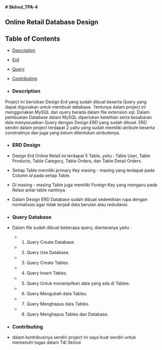 **# Skilvul_TPA-4** 
## Online Retail Database Design

## Table of Contents

- [Description](#E)
- [Erd](#erd)
- [Query](#query)
- [Contributing](#contributing)

- ### Description
Project ini berisikan Design Erd yang sudah dibuat beserta Query yang dapat digunakan untuk membuat database. Tentunya dalam project ini menggunakan MySQL dan query berada dalam file extension.sql. Dalam pembuatan Database dalam MySQL diperlukan ketelitian serta kesabaran dala menyesuaikan Query dengan Design ERD yang sudah dibuat. ERD sendiri dalam project terdapat 2 yaitu yang sudah memiliki atribute beserta constraitnya dan juga yang belum ditentukan atributenya.

- ### ERD Design
 - Design Erd Online Retail ini terdapat 5 Table, yaitu : Table User, Table Products, Table Category, Table Orders, dan Table Detail Orders.
 - Setiap Table memiliki primary Key masing - masing yang terdapat pada Column _id_ pada setiap Table.
 - Di masing - masing Table juga memiliki Foreign Key yang mengacu pada Relasi antar table nantinya.
 - Dalam Design ERD Database sudah dibuat sedemikian rupa dengan normalisasi agar tidak terjadi data berulan atau redudansi.

- ### Query Database
 - Dalam file sudah dibuat beberapa query, diantaranya yaitu :
   - 1. Query Create Database.
   - 2. Query Use Database.
   - 3. Query Create Tables.
   - 4. Query Insert Tables.
   - 5. Query Untuk menampilkan data yang ada di Tables.
   - 6. Query Mengubah data Tables.
   - 7. Query Menghapus data Tables.
   - 8. Query Menghapus Tables dan Database.

- ### Contributing
 - dalam kontribusinya sendiri project ini saya buat sendiri untuk memenuhi tugas dalam T4I Skilvul.
